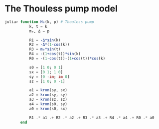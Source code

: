 # The Thouless pump model

<!-- As an example of a two-dimensional topological insulator, the Kane-Mele model is presented here: -->

```julia
julia> function H₀(k, p) # Thouless pump
           k, t = k
           m₀, Δ = p

           R1 = -Δ*sin(k)
           R2 = -Δ*(1-cos(k))
           R3 = m₀*sin(t)
           R4 = -(1+cos(t))*sin(k)
           R0 = -(1-cos(t))-(1+cos(t))*cos(k)

           s0 = [1 0; 0 1]
           sx = [0 1; 1 0]
           sy = [0 -im; im 0]
           sz = [1 0; 0 -1]

           a1 = kron(sy, sx)
           a2 = kron(sy, sy)
           a3 = kron(sz, sz)
           a4 = kron(s0, sy)
           a0 = kron(s0, sx)

           R1 .* a1 .+ R2 .* a2 .+ R3 .* a3 .+ R4 .* a4 .+ R0 .* a0
       end
```

<!-- To calculate the dispersion, execute:

```julia
julia> H(k) = H₀(k, 0.5)
julia> showBand(H; value=false, disp=true)
```

![Dispersion of Kane-Mele model](https://github.com/KskAdch/TopologicalNumbers.jl/assets/139373570/2a1f8488-0e5b-4d79-be68-88bb2d744910)


Next, we can compute the $\mathbb{Z}_2$ numbers using `calcZ2`:

```julia
julia> calcZ2(H)
```

The output is:

```julia
(TopologicalNumber = [1, 1], Total = 0)
```

The first argument `TopologicalNumber` in the named tuple is an vector that stores the $\mathbb{Z}_2$ number for each pair of two energy bands. 
The vector is arranged in order of bands, starting from the one with the lowest energy.
The second argument `Total` stores the total of the $\mathbb{Z}_2$ numbers for each pair of two energy bands.
`Total` is a quantity that should always return zero.


One-dimensional phase diagram is given by:

```julia
julia> param = range(-1.0, 1.0, length=1001)
julia> calcPhaseDiagram(H₀, param, "Z2"; plot=true)
```

![One-dimensional phase diagram of Kane-Mele model](https://github.com/KskAdch/TopologicalNumbers.jl/assets/139373570/779bbbb4-78c8-4599-9aba-acfe22553036) -->


<!-- Also, two-dimensional phase diagram is given by:

```julia
julia> param = range(-1.0, 1.0, length=101)
julia> calcPhaseDiagram(H₀, param, param, "Z2"; plot=true)
```


![Two-dimensional phase diagram of Kane-Mele model](https://github.com/KskAdch/TopologicalNumbers.jl/assets/139373570/4fe6d699-e3f9-45cd-b176-b4f1216d39d8) -->